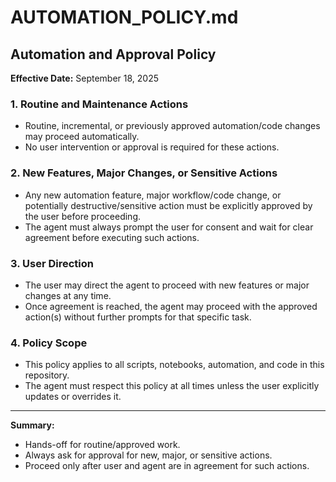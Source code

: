 # AUTOMATION_POLICY.md

## Automation and Approval Policy

**Effective Date:** September 18, 2025

### 1. Routine and Maintenance Actions
- Routine, incremental, or previously approved automation/code changes may proceed automatically.
- No user intervention or approval is required for these actions.

### 2. New Features, Major Changes, or Sensitive Actions
- Any new automation feature, major workflow/code change, or potentially destructive/sensitive action must be explicitly approved by the user before proceeding.
- The agent must always prompt the user for consent and wait for clear agreement before executing such actions.

### 3. User Direction
- The user may direct the agent to proceed with new features or major changes at any time.
- Once agreement is reached, the agent may proceed with the approved action(s) without further prompts for that specific task.

### 4. Policy Scope
- This policy applies to all scripts, notebooks, automation, and code in this repository.
- The agent must respect this policy at all times unless the user explicitly updates or overrides it.

---

**Summary:**
- Hands-off for routine/approved work.
- Always ask for approval for new, major, or sensitive actions.
- Proceed only after user and agent are in agreement for such actions.
